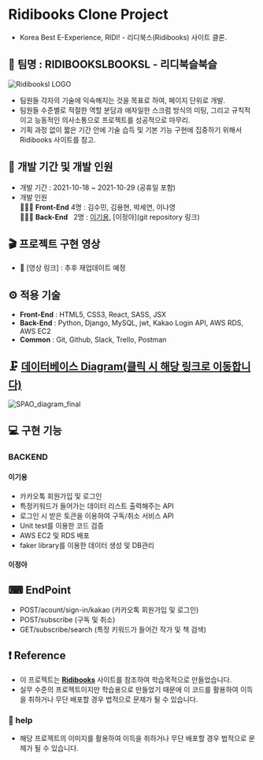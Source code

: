 # Ridibooks Clone Project

- Korea Best E-Experience, RIDI! - 리디북스(Ridibooks) 사이트 클론.

## 🎇 팀명 : RIDIBOOKSLBOOKSL - 리디북슬북슬

![Ridibooksl LOGO](https://user-images.githubusercontent.com/88086271/139569924-7a5e2f69-0190-44e6-b3f8-118a25272992.png)
- 팀원들 각자의 기술에 익숙해지는 것을 목표로 하여, 페이지 단위로 개발.
- 팀원들 수준별로 적절한 역할 분담과 애자일한 스크럼 방식의 미팅, 그리고 규칙적이고 능동적인 의사소통으로 프로젝트를
성공적으로 마무리.
- 기획 과정 없이 짧은 기간 안에 기술 습득 및 기본 기능 구현에 집중하기 위해서 Ridibooks 사이트를 참고.

## 📅 개발 기간 및 개발 인원

- 개발 기간 : 2021-10-18 ~ 2021-10-29 (공휴일 포함)
- 개발 인원 <br/>
 👨‍👧‍👦 **Front-End** 4명 : 김수민, 김용현, 박세연, 이나영 <br/>
 👨‍👧‍👦 **Back-End** &nbsp; 2명 : [이기용](https://github.com/leeky940926), [이정아](git repository 링크)

## 🎬 프로젝트 구현 영상

- 🔗 [영상 링크] : 추후 재업데이트 예정

## ⚙ 적용 기술
- **Front-End** : HTML5, CSS3, React, SASS, JSX
- **Back-End** : Python, Django, MySQL, jwt, Kakao Login API, AWS RDS, AWS EC2
- **Common** : Git, Github, Slack, Trello, Postman

## 🗜 [데이터베이스 Diagram(클릭 시 해당 링크로 이동합니다)](https://www.erdcloud.com/d/h7vvESQWD4F95yb54)
![SPAO_diagram_final](https://user-images.githubusercontent.com/88086271/139570067-a6dd6aa9-caa7-4691-a13e-cd0b23fd228f.png)

## 💻 구현 기능
### BACKEND

#### 이기용

- 카카오톡 회원가입 및 로그인 
- 특정키워드가 들어가는 데이터 리스트 출력해주는 API
- 로그인 시 받은 토큰을 이용하여 구독/취소 서비스 API
- Unit test를 이용한 코드 검증
- AWS EC2 및 RDS 배포
- faker library를 이용한 데이터 생성 및 DB관리

#### 이정아



## ⌨ EndPoint

- POST/acount/sign-in/kakao (카카오톡 회원가입 및 로그인)
- POST/subscribe (구독 및 취소)
- GET/subscribe/search (특정 키워드가 들어간 작가 및 책 검색)



## ❗ Reference
- 이 프로젝트는 [**Ridibooks**](https://ridibooks.com/) 사이트를 참조하여 학습목적으로 만들었습니다.
- 실무 수준의 프로젝트이지만 학습용으로 만들었기 때문에 이 코드를 활용하여 이득을 취하거나 무단 배포할 경우 법적으로 문제가 될 수 있습니다.

### 🙏 help   
- 해당 프로젝트의 이미지를 활용하여 이득을 취하거나 무단 배포할 경우 법적으로 문제가 될 수 있습니다.
